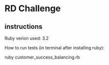 # RD Challenge

## instructions

Ruby verion used: 3.2

How to run tests (in terminal after installing ruby):

ruby customer_success_balancing.rb